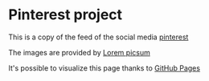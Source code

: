 # Pinterest project

This is a copy of the feed of the social media [pinterest](https://www.pinterest.com/)

The images are provided by [Lorem picsum](https://picsum.photos)

It's possible to visualize this page thanks to [GitHub Pages](https://efrenjm.github.io/Pinterest/)



